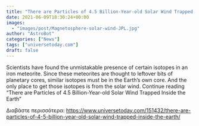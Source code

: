 ```yaml
---
title: "There are Particles of 4.5 Billion-Year-old Solar Wind Trapped Inside the Earth"
date: 2021-06-09T18:30:24+00:00
images:
  - "images/post/Magnetosphere-solar-wind-JPL.jpg"
author: "AstroBot"
categories: ["News"]
tags: ["universetoday.com"]
draft: false
---
```


Scientists have found the unmistakable presence of certain isotopes in an iron meteorite. Since these meteorites are thought to leftover bits of planetary cores, similar isotopes must be in the Earth’s own core. And the only place to get those isotopes is from the solar wind. Continue reading “There are Particles of 4.5 Billion-Year-old Solar Wind Trapped Inside the Earth” 

Διαβάστε περισσότερα: https://www.universetoday.com/151432/there-are-particles-of-4-5-billion-year-old-solar-wind-trapped-inside-the-earth/
